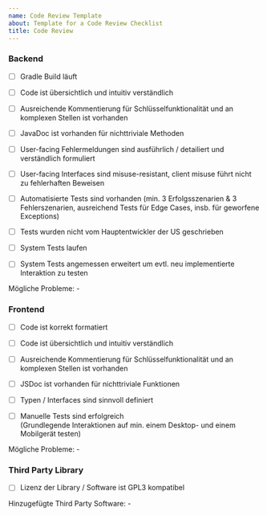 ```yaml
---
name: Code Review Template
about: Template for a Code Review Checklist
title: Code Review
---
```


### Backend

* [ ] Gradle Build läuft

* [ ] Code ist übersichtlich und intuitiv verständlich

* [ ] Ausreichende Kommentierung für Schlüsselfunktionalität und an komplexen Stellen ist vorhanden 

* [ ] JavaDoc ist vorhanden für nichttriviale Methoden

* [ ] User-facing Fehlermeldungen sind ausführlich / detailiert und verständlich formuliert

* [ ] User-facing Interfaces sind misuse-resistant, client misuse führt nicht zu fehlerhaften Beweisen

* [ ] Automatisierte Tests sind vorhanden
 (min. 3 Erfolgsszenarien & 3 Fehlerszenarien, ausreichend Tests für Edge Cases, insb. für geworfene Exceptions)

* [ ] Tests wurden nicht vom Hauptentwickler der US geschrieben

* [ ] System Tests laufen

* [ ] System Tests angemessen erweitert um evtl. neu implementierte Interaktion zu testen

Mögliche Probleme: -  

### Frontend

* [ ] Code ist korrekt formatiert

* [ ] Code ist übersichtlich und intuitiv verständlich

* [ ] Ausreichende Kommentierung für Schlüsselfunktionalität und an komplexen Stellen ist vorhanden 

* [ ] JSDoc ist vorhanden für nichttriviale Funktionen

* [ ] Typen / Interfaces sind sinnvoll definiert

* [ ] Manuelle Tests sind erfolgreich  
(Grundlegende Interaktionen auf min. einem Desktop- und einem Mobilgerät testen)

Mögliche Probleme: -  

### Third Party Library

* [ ] Lizenz der Library / Software ist GPL3 kompatibel

Hinzugefügte Third Party Software: -
